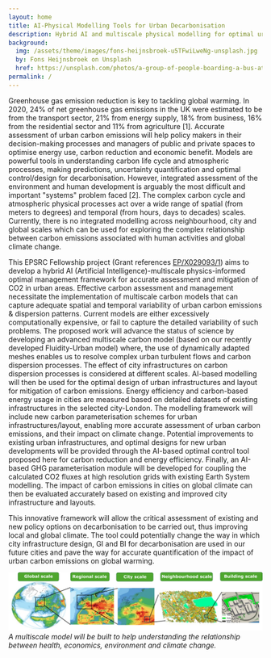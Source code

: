 ```yaml
---
layout: home
title: AI-Physical Modelling Tools for Urban Decarbonisation
description: Hybrid AI and multiscale physical modelling for optimal urban decarbonisation combating climate change
background: 
  img: /assets/theme/images/fons-heijnsbroek-u5TFwiLweNg-unsplash.jpg
  by: Fons Heijnsbroek on Unsplash
  href: https://unsplash.com/photos/a-group-of-people-boarding-a-bus-at-a-bus-stop-u5TFwiLweNg
permalink: /
---
```


<!-- [Petridish](https://github.com/peterdesmet/petridish) is a Jekyll theme for research project websites. Or your personal blog or lab website. 👩‍🔬 It's mobile-friendly (thanks to [Bootstrap 5](https://getbootstrap.com/docs/5.1/)), free, easy to customize, and designed to work well with [GitHub Pages](https://pages.github.com/). -->

Greenhouse gas emission reduction is key to tackling global warming. In 2020, 24% of net greenhouse gas emissions in the UK were estimated to be from the transport sector, 21% from energy supply, 18% from business, 16% from the residential sector and 11% from agriculture [1]. Accurate assessment of urban carbon emissions will help policy makers in their decision-making processes and managers of public and private spaces to optimise energy use, carbon reduction and economic benefit. Models are powerful tools in understanding carbon life cycle and atmospheric processes, making predictions, uncertainty quantification and optimal control/design for decarbonisation. However, integrated assessment of the environment and human development is arguably the most difficult and important "systems" problem faced [2]. The complex carbon cycle and atmospheric physical processes act over a wide range of spatial (from meters to degrees) and temporal (from hours, days to decades) scales. Currently, there is no integrated modelling across neighbourhood, city and global scales which can be used for exploring the complex relationship between carbon emissions associated with human activities and global climate change.

This EPSRC Fellowship project (Grant references [EP/X029093/1](https://gtr.ukri.org/projects?ref=EP%2FX029093%2F1)) aims to develop a hybrid AI (Artificial Intelligence)-multiscale physics-informed optimal management framework for accurate assessment and mitigation of CO2 in urban areas. Effective carbon assessment and management necessitate the implementation of multiscale carbon models that can capture adequate spatial and temporal variability of urban carbon emissions & dispersion patterns. Current models are either excessively computationally expensive, or fail to capture the detailed variability of such problems. The proposed work will advance the status of science by developing an advanced multiscale carbon model (based on our recently developed Fluidity-Urban model) where, the use of dynamically adapted meshes enables us to resolve complex urban turbulent flows and carbon dispersion processes. The effect of city infrastructures on carbon dispersion processes is considered at different scales. AI-based modelling will then be used for the optimal design of urban infrastructures and layout for mitigation of carbon emissions. Energy efficiency and carbon-based energy usage in cities are measured based on detailed datasets of existing infrastructures in the selected city-London. The modelling framework will include new carbon parameterisation schemes for urban infrastructures/layout, enabling more accurate assessment of urban carbon emissions, and their impact on climate change. Potential improvements to existing urban infrastructures, and optimal designs for new urban developments will be provided through the AI-based optimal control tool proposed here for carbon reduction and energy efficiency. Finally, an AI-based GHG parameterisation module will be developed for coupling the calculated CO2 fluxes at high resolution grids with existing Earth System modelling. The impact of carbon emissions in cities on global climate can then be evaluated accurately based on existing and improved city infrastructure and layouts.

This innovative framework will allow the critical assessment of existing and new policy options on decarbonisation to be carried out, thus improving local and global climate. The tool could potentially change the way in which city infrastructure design, GI and BI for decarbonisation are used in our future cities and pave the way for accurate quantification of the impact of urban carbon emissions on global warming.

![Multiscale model](assets/theme/images/global_multiscale.png)
*A multiscale model will be built to help understanding the relationship between health, economics, environment and climate change.*

<!-- ## Installation

See the demo website for instructions:

- [Installation]({{ '/docs/installation/' | relative_url }})
- [Configuration]({{ '/docs/configuration/' | relative_url }})
- [Markdown]({{ '/docs/markdown/' | relative_url }}) -->
